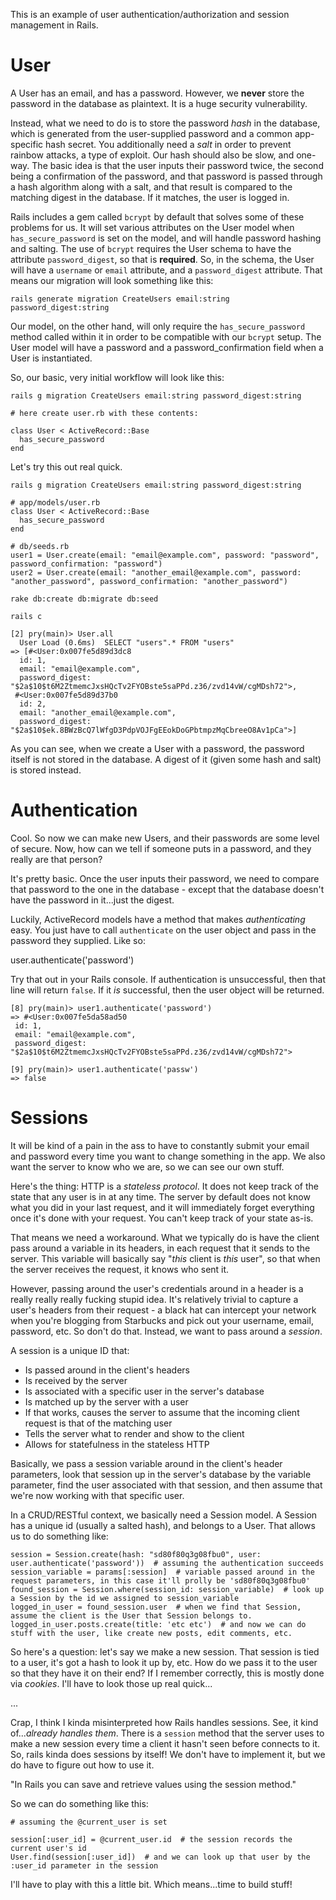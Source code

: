 This is an example of user authentication/authorization and session management in Rails.

# User

A User has an email, and has a password. However, we **never** store the password in the database as plaintext. It is a huge security vulnerability.

Instead, what we need to do is to store the password *hash* in the database, which is generated from the user-supplied password and a common app-specific hash secret. You additionally need a *salt* in order to prevent rainbow attacks, a type of exploit. Our hash should also be slow, and one-way. The basic idea is that the user inputs their password twice, the second being a confirmation of the password, and that password is passed through a hash algorithm along with a salt, and that result is compared to the matching digest in the database. If it matches, the user is logged in.

Rails includes a gem called `bcrypt` by default that solves some of these problems for us. It will set various attributes on the User model when `has_secure_password` is set on the model, and will handle password hashing and salting. The use of `bcrypt` requires the User schema to have the attribute `password_digest`, so that is **required**. So, in the schema, the User will have a `username` or `email` attribute, and a `password_digest` attribute. That means our migration will look something like this:

`rails generate migration CreateUsers email:string password_digest:string`

Our model, on the other hand, will only require the `has_secure_password` method called within it in order to be compatible with our `bcrypt` setup. The User model will have a password and a password_confirmation field when a User is instantiated.

So, our basic, very initial workflow will look like this:

    rails g migration CreateUsers email:string password_digest:string

    # here create user.rb with these contents:

    class User < ActiveRecord::Base
      has_secure_password
    end

Let's try this out real quick.

    rails g migration CreateUsers email:string password_digest:string

    # app/models/user.rb
    class User < ActiveRecord::Base
      has_secure_password
    end

    # db/seeds.rb
    user1 = User.create(email: "email@example.com", password: "password", password_confirmation: "password")
    user2 = User.create(email: "another_email@example.com", password: "another_password", password_confirmation: "another_password")

    rake db:create db:migrate db:seed

    rails c

    [2] pry(main)> User.all
      User Load (0.6ms)  SELECT "users".* FROM "users"
    => [#<User:0x007fe5d89d3dc8
      id: 1,
      email: "email@example.com",
      password_digest: "$2a$10$t6M2ZtmemcJxsHQcTv2FYOBste5saPPd.z36/zvd14vW/cgMDsh72">,
     #<User:0x007fe5d89d37b0
      id: 2,
      email: "another_email@example.com",
      password_digest: "$2a$10$ek.8BWzBcQ7lWfgD3PdpVOJFgEEokDoGPbtmpzMqCbreeO8Av1pCa">]

As you can see, when we create a User with a password, the password itself is not stored in the database. A digest of it (given some hash and salt) is stored instead.

# Authentication

Cool. So now we can make new Users, and their passwords are some level of secure. Now, how can we tell if someone puts in a password, and they really are that person?

It's pretty basic. Once the user inputs their password, we need to compare that password to the one in the database - except that the database doesn't have the password in it...just the digest.

Luckily, ActiveRecord models have a method that makes *authenticating* easy. You just have to call `authenticate` on the user object and pass in the password they supplied. Like so:

  user.authenticate('password')

Try that out in your Rails console. If authentication is unsuccessful, then that line will return `false`. If it *is* successful, then the user object will be returned.

    [8] pry(main)> user1.authenticate('password')
    => #<User:0x007fe5da58ad50
     id: 1,
     email: "email@example.com",
     password_digest: "$2a$10$t6M2ZtmemcJxsHQcTv2FYOBste5saPPd.z36/zvd14vW/cgMDsh72">

    [9] pry(main)> user1.authenticate('passw')
    => false

# Sessions

It will be kind of a pain in the ass to have to constantly submit your email and password every time you want to change something in the app. We also want the server to know who we are, so we can see our own stuff.

Here's the thing: HTTP is a *stateless protocol*. It does not keep track of the state that any user is in at any time. The server by default does not know what you did in your last request, and it will immediately forget everything once it's done with your request. You can't keep track of your state as-is.

That means we need a workaround. What we typically do is have the client pass around a variable in its headers, in each request that it sends to the server. This variable will basically say "*this* client is *this* user", so that when the server receives the request, it knows who sent it.

However, passing around the user's credentials around in a header is a really really really fucking stupid idea. It's relatively trivial to capture a user's headers from their request - a black hat can intercept your network when you're blogging from Starbucks and pick out your username, email, password, etc. So don't do that. Instead, we want to pass around a *session*.

A session is a unique ID that:

  * Is passed around in the client's headers
  * Is received by the server
  * Is associated with a specific user in the server's database
  * Is matched up by the server with a user
  * If that works, causes the server to assume that the incoming client request is that of the matching user
  * Tells the server what to render and show to the client
  * Allows for statefulness in the stateless HTTP

Basically, we pass a session variable around in the client's header parameters, look that session up in the server's database by the variable parameter, find the user associated with that session, and then assume that we're now working with that specific user.

In a CRUD/RESTful context, we basically need a Session model. A Session has a unique id (usually a salted hash), and belongs to a User. That allows us to do something like:

    session = Session.create(hash: "sd80f80q3g08fbu0", user: user.authenticate('password'))  # assuming the authentication succeeds
    session_variable = params[:session]  # variable passed around in the request parameters, in this case it'll prolly be 'sd80f80q3g08fbu0'
    found_session = Session.where(session_id: session_variable)  # look up a Session by the id we assigned to session_variable
    logged_in_user = found_session.user  # when we find that Session, assume the client is the User that Session belongs to.
    logged_in_user.posts.create(title: 'etc etc')  # and now we can do stuff with the user, like create new posts, edit comments, etc.

So here's a question: let's say we make a new session. That session is tied to a user, it's got a hash to look it up by, etc. How do we pass it to the user so that they have it on their end? If I remember correctly, this is mostly done via *cookies*. I'll have to look those up real quick...

...

Crap, I think I kinda misinterpreted how Rails handles sessions. See, it kind of...*already handles them*. There is a `session` method that the server uses to make a new session every time a client it hasn't seen before connects to it. So, rails kinda does sessions by itself! We don't have to implement it, but we do have to figure out how to use it.

"In Rails you can save and retrieve values using the session method."

So we can do something like this:

    # assuming the @current_user is set

    session[:user_id] = @current_user.id  # the session records the current user's id
    User.find(session[:user_id])  # and we can look up that user by the :user_id parameter in the session

I'll have to play with this a little bit. Which means...time to build stuff!